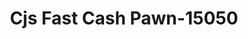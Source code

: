---
f_zip-code: 35077
f_state-code: AL
title: Cjs Fast Cash Pawn-15050
f_phone: 256-352-1117
f_city-only: Hanceville
f_address: 1009 Main Street Nw Hanceville
f_location-unique-id: '15050'
slug: cjs-fast-cash-pawn-15050
updated-on: '2024-05-30T13:46:58.046Z'
created-on: '2024-05-30T13:36:59.803Z'
published-on: '2024-05-30T13:54:32.469Z'
f_city-state: cms/city/hanceville-al.md
f_company: cms/company/cjs-fast-cash-pawn.md
f_state: cms/state/alabama.md
layout: '[payday-loan].html'
tags: payday-loan
---
